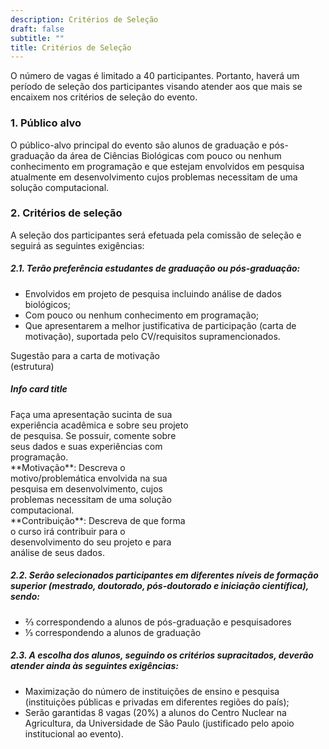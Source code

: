 ```yaml
---
description: Critérios de Seleção
draft: false
subtitle: ""
title: Critérios de Seleção
---
```


O número de vagas é limitado a 40 participantes. Portanto, haverá um período de seleção dos participantes visando atender aos que mais se encaixem nos critérios de seleção do evento.

### 1. Público alvo

O público-alvo principal do evento são alunos de graduação e pós-graduação da área de Ciências Biológicas com pouco ou nenhum conhecimento em programação e que estejam envolvidos em pesquisa atualmente em desenvolvimento cujos problemas necessitam de uma solução computacional.

### 2. Critérios de seleção 

A seleção dos participantes será efetuada pela comissão de seleção e seguirá as seguintes exigências: 

##### 2.1. Terão preferência estudantes de graduação ou pós-graduação:

* Envolvidos em projeto de pesquisa incluindo análise de dados biológicos;
* Com pouco ou nenhum conhecimento em programação;
* Que apresentarem a melhor justificativa de participação (carta de motivação), suportada pelo CV/requisitos supramencionados.

<div class="card border-info mb-3" style="max-width: 18rem;">
  <div class="card-header">Sugestão para a carta de motivação (estrutura)</div>
  <div class="card-body text-info">
    <h5 class="card-title">Info card title</h5>
    <p class="card-text">Faça uma apresentação sucinta de sua experiência acadêmica e sobre seu projeto de pesquisa. Se possuir, comente sobre seus dados e suas experiências com programação. <br> **Motivação**: Descreva o motivo/problemática envolvida na sua pesquisa em desenvolvimento, cujos problemas necessitam de uma solução computacional. <br>**Contribuição**: Descreva de que forma o curso irá contribuir para o desenvolvimento do seu projeto e para análise de seus dados.</p>
  </div>
</div>

##### 2.2. Serão selecionados participantes em diferentes níveis de formação superior (mestrado, doutorado, pós-doutorado e iniciação científica), sendo:

* ⅔ correspondendo a alunos de pós-graduação e pesquisadores
* ⅓ correspondendo a alunos de graduação

##### 2.3. A escolha dos alunos, seguindo os critérios supracitados, deverão atender ainda às seguintes exigências:

* Maximização do número de instituições de ensino e pesquisa (instituições públicas e privadas em diferentes regiões do país);
* Serão garantidas 8 vagas (20%) a alunos do Centro Nuclear na Agricultura, da Universidade de São Paulo (justificado pelo apoio institucional ao evento).
